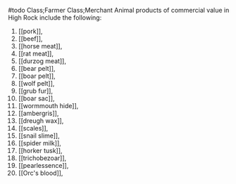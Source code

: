 #todo 
Class;Farmer Class;Merchant
Animal products of commercial value in High Rock include the following:
1. [[pork]],
2. [[beef]],
3. [[horse meat]],
4. [[rat meat]],
5. [[durzog meat]], 
6. [[bear pelt]],
7. [[boar pelt]],
8. [[wolf pelt]],
9. [[grub fur]],
10. [[boar sac]],
11. [[wormmouth hide]],
12. [[ambergris]],
13. [[dreugh wax]],
14. [[scales]],
15. [[snail slime]],
16. [[spider milk]],
17. [[horker tusk]],
18. [[trichobezoar]],
19. [[pearlessence]], 
20. [[Orc's blood]], 
